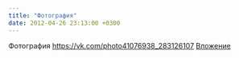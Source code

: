 ```yaml
---
title: "Фотография"
date: 2012-04-26 23:13:00 +0300
---
```


Фотография
<a class="vk-attach" href="https://vk.com/photo41076938_283126107">https://vk.com/photo41076938_283126107</a>
<a class="vk-attach" href="https://vk.com/photo41076938_283126107">Вложение</a>
